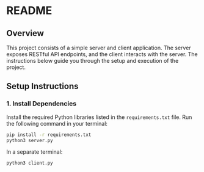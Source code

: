 # README

## Overview
This project consists of a simple server and client application. The server exposes RESTful API endpoints, and the client interacts with the server. 
The instructions below guide you through the setup and execution of the project.

## Setup Instructions

### 1. Install Dependencies
Install the required Python libraries listed in the `requirements.txt` file. Run the following command in your terminal:

```bash
pip install -r requirements.txt
python3 server.py
```

In a separate terminal:

```bash
python3 client.py
```
